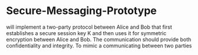 # Secure-Messaging-Prototype
will implement a two-party protocol between Alice and Bob that first establishes a secure session key K and then uses it for symmetric encryption between Alice and Bob. The communication should provide both confidentiality and integrity. To mimic a communicating between two parties
